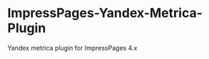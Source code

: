ImpressPages-Yandex-Metrica-Plugin
==================================

Yandex metrica plugin for ImpressPages 4.x

